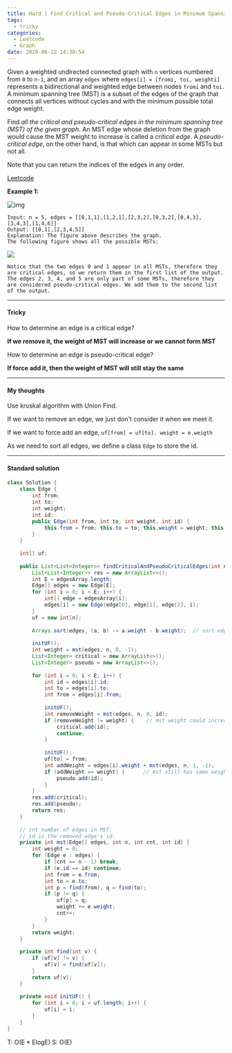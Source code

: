 ```yaml
---
title: Hard | Find Critical and Pseudo-Critical Edges in Minimum Spanning Tree 1489
tags:
  - tricky
categories:
  - Leetcode
  - Graph
date: 2020-06-22 14:30:54
---
```


Given a weighted undirected connected graph with `n` vertices numbered from `0` to `n-1`, and an array `edges` where `edges[i] = [fromi, toi, weighti]` represents a bidirectional and weighted edge between nodes `fromi` and `toi`. A minimum spanning tree (MST) is a subset of the edges of the graph that connects all vertices without cycles and with the minimum possible total edge weight.

Find *all the critical and pseudo-critical edges in the minimum spanning tree (MST) of the given graph*. An MST edge whose deletion from the graph would cause the MST weight to increase is called a *critical edge*. A *pseudo-critical edge*, on the other hand, is that which can appear in some MSTs but not all.

Note that you can return the indices of the edges in any order.

[Leetcode](https://leetcode.com/problems/find-critical-and-pseudo-critical-edges-in-minimum-spanning-tree/)

<!--more-->

**Example 1:**

![img](https://assets.leetcode.com/uploads/2020/06/04/ex1.png)

```
Input: n = 5, edges = [[0,1,1],[1,2,1],[2,3,2],[0,3,2],[0,4,3],[3,4,3],[1,4,6]]
Output: [[0,1],[2,3,4,5]]
Explanation: The figure above describes the graph.
The following figure shows all the possible MSTs:
```

![](https://assets.leetcode.com/uploads/2020/06/04/msts.png)

```
Notice that the two edges 0 and 1 appear in all MSTs, therefore they are critical edges, so we return them in the first list of the output.
The edges 2, 3, 4, and 5 are only part of some MSTs, therefore they are considered pseudo-critical edges. We add them to the second list of the output.
```

---

#### Tricky 

How to determine an edge is a critical edge?

**If we remove it, the weight of MST will increase or we cannot form MST**

How to determine an edge is pseudo-critical edge?

**If force add it, then the weight of MST will still stay the same**

---

#### My thoughts 

Use kruskal algorithm with Union Find.

If we want to remove an edge, we just don't consider it when we meet it.

If we want to force add an edge, `uf[from] = uf[to]. weight = e.weigth`

As we need to sort all edges, we define a class `Edge` to store the id.

---

#### Standard solution  

```java
class Solution {
    class Edge {
        int from;
        int to;
        int weight;
        int id;
        public Edge(int from, int to, int weight, int id) {
            this.from = from; this.to = to; this.weight = weight; this.id = id;
        }
    }
    
    int[] uf;
    
    public List<List<Integer>> findCriticalAndPseudoCriticalEdges(int n, int[][] edgesArray) {
        List<List<Integer>> res = new ArrayList<>();
        int E = edgesArray.length;
        Edge[] edges = new Edge[E];
        for (int i = 0; i < E; i++) {
            int[] edge = edgesArray[i];
            edges[i] = new Edge(edge[0], edge[1], edge[2], i);
        }
      	uf = new int[n];
        
        Arrays.sort(edges, (a, b) -> a.weight - b.weight);  // sort edges
        
        initUF();
        int weight = mst(edges, n, 0, -1);
        List<Integer> critical = new ArrayList<>();
        List<Integer> pseudo = new ArrayList<>();
        
        for (int i = 0; i < E; i++) {
            int id = edges[i].id;
            int to = edges[i].to;
            int from = edges[i].from;
            
            initUF();
            int removeWeight = mst(edges, n, 0, id);
            if (removeWeight != weight) {    // mst weight could increase or decrease
                critical.add(id);
                continue;
            }
            
            initUF();
            uf[to] = from;
            int addWeight = edges[i].weight + mst(edges, n, 1, -1);
            if (addWeight == weight) {      // mst still has same weight
                pseudo.add(id);
            }
        }
        res.add(critical);
        res.add(pseudo);
        return res;
    }
    
    // cnt number of edges in MST. 
    // id is the removed edge's id.
    private int mst(Edge[] edges, int n, int cnt, int id) {
        int weight = 0;
        for (Edge e : edges) {
            if (cnt == n - 1) break;
            if (e.id == id) continue;
            int from = e.from;
            int to = e.to;
            int p = find(from), q = find(to);
            if (p != q) {
                uf[p] = q;
                weight += e.weight;
                cnt++;
            }
        }
        return weight;
    }
    
    private int find(int v) {
        if (uf[v] != v) {
            uf[v] = find(uf[v]);
        }
        return uf[v];
    }
    
    private void initUF() {
        for (int i = 0; i < uf.length; i++) {
            uf[i] = i;
        }
    }
}
```

T: O(E \* ElogE)				S: O(E)
